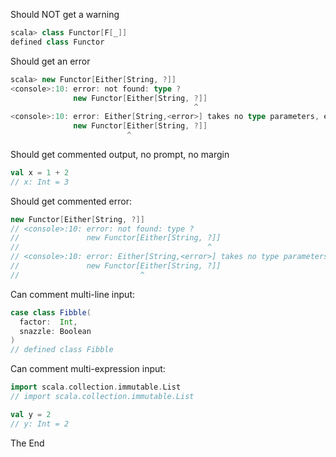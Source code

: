 Should NOT get a warning

```scala
scala> class Functor[F[_]]
defined class Functor
```

Should get an error

```scala
scala> new Functor[Either[String, ?]]
<console>:10: error: not found: type ?
              new Functor[Either[String, ?]]
                                         ^
<console>:10: error: Either[String,<error>] takes no type parameters, expected: one
              new Functor[Either[String, ?]]
                          ^
```

Should get commented output, no prompt, no margin

```scala
val x = 1 + 2
// x: Int = 3
```

Should get commented error:

```scala
new Functor[Either[String, ?]]
// <console>:10: error: not found: type ?
//               new Functor[Either[String, ?]]
//                                          ^
// <console>:10: error: Either[String,<error>] takes no type parameters, expected: one
//               new Functor[Either[String, ?]]
//                           ^
```

Can comment multi-line input:

```scala
case class Fibble(
  factor:  Int,
  snazzle: Boolean
)
// defined class Fibble
```

Can comment multi-expression input:

```scala
import scala.collection.immutable.List
// import scala.collection.immutable.List

val y = 2
// y: Int = 2
```

The End
